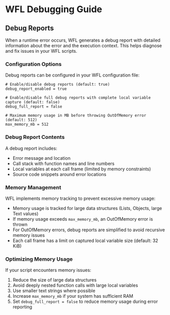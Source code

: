 # WFL Debugging Guide

## Debug Reports

When a runtime error occurs, WFL generates a debug report with detailed information about the error and the execution context. This helps diagnose and fix issues in your WFL scripts.

### Configuration Options

Debug reports can be configured in your WFL configuration file:

```
# Enable/disable debug reports (default: true)
debug_report_enabled = true

# Enable/disable full debug reports with complete local variable capture (default: false)
debug_full_report = false

# Maximum memory usage in MB before throwing OutOfMemory error (default: 512)
max_memory_mb = 512
```

### Debug Report Contents

A debug report includes:

- Error message and location
- Call stack with function names and line numbers
- Local variables at each call frame (limited by memory constraints)
- Source code snippets around error locations

### Memory Management

WFL implements memory tracking to prevent excessive memory usage:

- Memory usage is tracked for large data structures (Lists, Objects, large Text values)
- If memory usage exceeds `max_memory_mb`, an OutOfMemory error is thrown
- For OutOfMemory errors, debug reports are simplified to avoid recursive memory issues
- Each call frame has a limit on captured local variable size (default: 32 KiB)

### Optimizing Memory Usage

If your script encounters memory issues:

1. Reduce the size of large data structures
2. Avoid deeply nested function calls with large local variables
3. Use smaller text strings where possible
4. Increase `max_memory_mb` if your system has sufficient RAM
5. Set `debug_full_report = false` to reduce memory usage during error reporting
